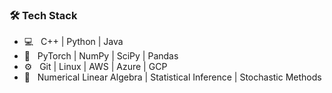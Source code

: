 ### 🛠 Tech Stack

- 💻 &nbsp; C++ | Python | Java 
- 🤖 &nbsp; PyTorch | NumPy | SciPy | Pandas
- ⚙️ &nbsp; Git | Linux | AWS | Azure | GCP
- 📘 &nbsp; Numerical Linear Algebra | Statistical Inference | Stochastic Methods
